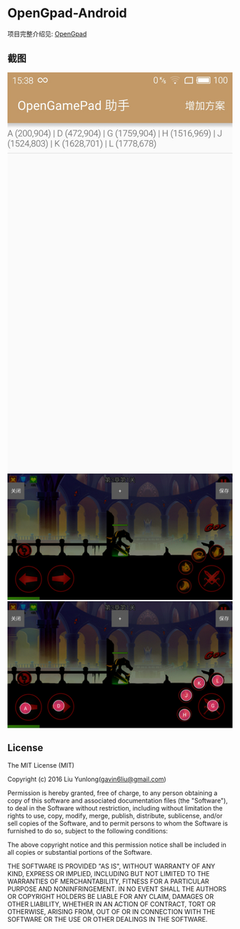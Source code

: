 # OpenGpad-Android

项目完整介绍见: [OpenGpad](https://github.com/gavinliu/OpenGpad)

## 截图

![](/Screenshots/S60303-153841.jpg)
![](/Screenshots/S60303-153903.jpg)
![](/Screenshots/S60303-153931.jpg)

## License

The MIT License (MIT)

Copyright (c) 2016 Liu Yunlong(gavin6liu@gmail.com)

Permission is hereby granted, free of charge, to any person obtaining a copy of this software and associated documentation files (the "Software"), to deal in the Software without restriction, including without limitation the rights to use, copy, modify, merge, publish, distribute, sublicense, and/or sell copies of the Software, and to permit persons to whom the Software is furnished to do so, subject to the following conditions:

The above copyright notice and this permission notice shall be included in all copies or substantial portions of the Software.

THE SOFTWARE IS PROVIDED "AS IS", WITHOUT WARRANTY OF ANY KIND, EXPRESS OR IMPLIED, INCLUDING BUT NOT LIMITED TO THE WARRANTIES OF MERCHANTABILITY, FITNESS FOR A PARTICULAR PURPOSE AND NONINFRINGEMENT. IN NO EVENT SHALL THE AUTHORS OR COPYRIGHT HOLDERS BE LIABLE FOR ANY CLAIM, DAMAGES OR OTHER LIABILITY, WHETHER IN AN ACTION OF CONTRACT, TORT OR OTHERWISE, ARISING FROM, OUT OF OR IN CONNECTION WITH THE SOFTWARE OR THE USE OR OTHER DEALINGS IN THE SOFTWARE.
